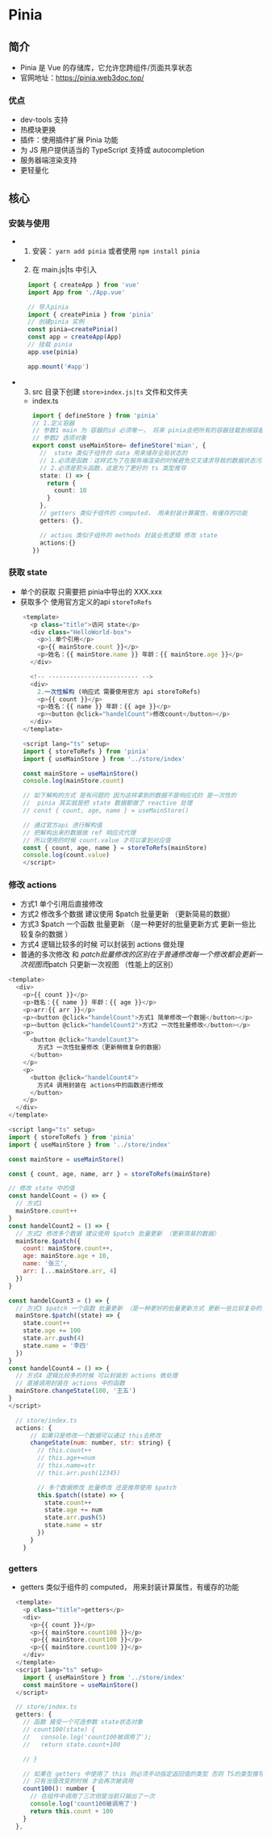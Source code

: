 # Pinia
## 简介
- Pinia 是 Vue 的存储库，它允许您跨组件/页面共享状态
- 官网地址：https://pinia.web3doc.top/
### 优点
- dev-tools 支持
- 热模块更换
- 插件：使用插件扩展 Pinia 功能
- 为 JS 用户提供适当的 TypeScript 支持或 autocompletion
- 服务器端渲染支持
- 更轻量化

## 核心
### 安装与使用
- 1. 安装： `yarn add pinia` 或者使用 `npm install pinia`
- 2. 在 main.js|ts 中引入
  ```js
    import { createApp } from 'vue'
    import App from './App.vue'

    // 导入pinia
    import { createPinia } from 'pinia'
    // 创建pinia 实例
    const pinia=createPinia()
    const app = createApp(App)
    // 挂载 pinia 
    app.use(pinia)

    app.mount('#app')
  ```

- 3. src 目录下创建  `store>index.js|ts` 文件和文件夹
  - index.ts
    ```ts
    import { defineStore } from 'pinia'
    // 1.定义容器
    // 参数1 main 为 容器的id 必须唯一， 将来 pinia会把所有的容器挂载到根容器
    // 参数2 选项对象
    export const useMainStore= defineStore('mian', {
      //  state 类似于组件的 data 用来储存全局状态的
      // 1.必须是函数：这样式为了在服务端渲染的时候避免交叉请求导致的数据状态污染
      // 2.必须是箭头函数，这是为了更好的 ts 类型推导
      state: () => {
        return {
          count: 10
        }
      },
      // getters 类似于组件的 computed， 用来封装计算属性，有缓存的功能
      getters: {},

      // actios 类似于组件的 methods 封装业务逻辑 修改 state
      actions:{}
    })
    ```
### 获取 state
- 单个的获取 只需要把 pinia中导出的 XXX.xxx
- 获取多个 使用官方定义的api  `storeToRefs`
```js
    <template>
      <p class="title">访问 state</p>
      <div class="HelloWorld-box">
        <p>1.单个引用</p>
        <p>{{ mainStore.count }}</p>
        <p>姓名：{{ mainStore.name }} 年龄：{{ mainStore.age }}</p>
      </div>

      <!-- ------------------------- -->
      <div>
        2.一次性解构 (响应式 需要使用官方 api storeToRefs)
        <p>{{ count }}</p>
        <p>姓名：{{ name }} 年龄：{{ age }}</p>
        <p><button @click="handelCount">修改count</button></p>
      </div>
    </template>

    <script lang="ts" setup>
    import { storeToRefs } from 'pinia'
    import { useMainStore } from '../store/index'

    const mainStore = useMainStore()
    console.log(mainStore.count)

    // 如下解构的方式 是有问题的 因为这样拿到的数据不是响应式的 是一次性的
    //  pinia 其实就是把 state 数据都做了 reactive 处理
    // const { count, age, name } = useMainStore()

    // 通过官方api 进行解构值
    // 把解构出来的数据做 ref 响应式代理
    // 所以使用的时候 count.value 才可以拿到对应值
    const { count, age, name } = storeToRefs(mainStore)
    console.log(count.value)
    </script>
```

### 修改 actions
- 方式1 单个引用后直接修改
- 方式2 修改多个数据 建议使用 $patch 批量更新 （更新简易的数据）
- 方式3 $patch 一个函数 批量更新 （是一种更好的批量更新方式 更新一些比较复杂的数据 ）
- 方式4 逻辑比较多的时候 可以封装到 actions 做处理
- 普通的多次修改 和 $patch 批量修改的区别 在于 普通修改 每一个修改都会更新一次视图 而$patch 只更新一次视图 （性能上的区别）
```js
<template>
  <div>
    <p>{{ count }}</p>
    <p>姓名：{{ name }} 年龄：{{ age }}</p>
    <p>arr:{{ arr }}</p>
    <p><button @click="handelCount">方式1 简单修改一个数据</button></p>
    <p><button @click="handelCount2">方式2 一次性批量修改</button></p>
    <p>
      <button @click="handelCount3">
        方式3 一次性批量修改（更新稍微复杂的数据）
      </button>
    </p>
    <p>
      <button @click="handelCount4">
        方式4 调用封装在 actions中的函数进行修改
      </button>
    </p>
  </div>
</template>

<script lang="ts" setup>
import { storeToRefs } from 'pinia'
import { useMainStore } from '../store/index'

const mainStore = useMainStore()

const { count, age, name, arr } = storeToRefs(mainStore)

// 修改 state 中的值
const handelCount = () => {
  // 方式1
  mainStore.count++
}
const handelCount2 = () => {
  // 方式2 修改多个数据 建议使用 $patch 批量更新 （更新简易的数据）
  mainStore.$patch({
    count: mainStore.count++,
    age: mainStore.age + 10,
    name: '张三',
    arr: [...mainStore.arr, 4]
  })
}

const handelCount3 = () => {
  // 方式3 $patch 一个函数 批量更新 （是一种更好的批量更新方式 更新一些比较复杂的数据 ）
  mainStore.$patch((state) => {
    state.count++
    state.age += 100
    state.arr.push(4)
    state.name = '李四'
  })
}
const handelCount4 = () => {
  // 方式4 逻辑比较多的时候 可以封装到 actions 做处理
  // 直接调用封装在 actions 中的函数
  mainStore.changeState(100, '王五')
}
</script>
```
```js
  // store/index.ts
  actions: {
      // 如果只是修改一个数据可以通过 this去修改
      changeState(num: number, str: string) {
        // this.count++
        // this.age+=num
        // this.name=str
        // this.arr.push(12345)

        // 多个数据修改 批量修改 还是推荐使用 $patch
        this.$patch((state) => {
          state.count++
          state.age += num
          state.arr.push(5)
          state.name = str
        })
      }
    }
```

### getters 
- getters 类似于组件的 computed， 用来封装计算属性，有缓存的功能
```js
  <template>
    <p class="title">getters</p>
    <div>
      <p>{{ count }}</p>
      <p>{{ mainStore.count100 }}</p>
      <p>{{ mainStore.count100 }}</p>
      <p>{{ mainStore.count100 }}</p>
    </div>
  </template>
  <script lang="ts" setup>
    import { useMainStore } from '../store/index'
    const mainStore = useMainStore()
  </script>

```

```js
  // store/index.ts
  getters: {
    // 函数 接受一个可选参数 state状态对象
    // count100(state) {
    //   console.log('count100被调用了');
    //   return state.count+100

    // }

    // 如果在 getters 中使用了 this 则必须手动指定返回值的类型 否则 TS的类型推导不出来
    // 只有当值改变的时候 才会再次被调用
    count100(): number {
      // 在组件中调用了三次但是当前只输出了一次
      console.log('count100被调用了')
      return this.count + 100
    }
  },
```
##
###
